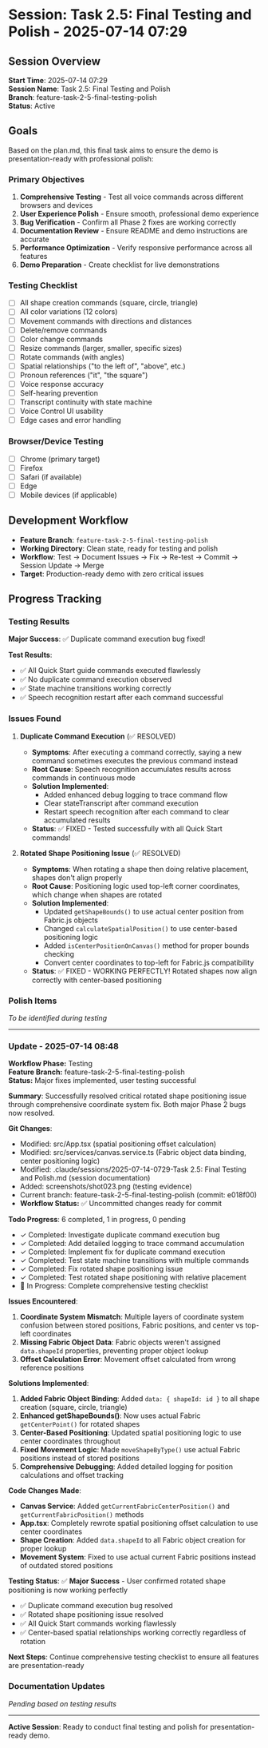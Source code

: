 # Session: Task 2.5: Final Testing and Polish - 2025-07-14 07:29

## Session Overview
**Start Time**: 2025-07-14 07:29  
**Session Name**: Task 2.5: Final Testing and Polish  
**Branch**: feature-task-2-5-final-testing-polish  
**Status**: Active  

## Goals
Based on the plan.md, this final task aims to ensure the demo is presentation-ready with professional polish:

### Primary Objectives
1. **Comprehensive Testing** - Test all voice commands across different browsers and devices
2. **User Experience Polish** - Ensure smooth, professional demo experience
3. **Bug Verification** - Confirm all Phase 2 fixes are working correctly
4. **Documentation Review** - Ensure README and demo instructions are accurate
5. **Performance Optimization** - Verify responsive performance across all features
6. **Demo Preparation** - Create checklist for live demonstrations

### Testing Checklist
- [ ] All shape creation commands (square, circle, triangle)
- [ ] All color variations (12 colors)
- [ ] Movement commands with directions and distances
- [ ] Delete/remove commands
- [ ] Color change commands
- [ ] Resize commands (larger, smaller, specific sizes)
- [ ] Rotate commands (with angles)
- [ ] Spatial relationships ("to the left of", "above", etc.)
- [ ] Pronoun references ("it", "the square")
- [ ] Voice response accuracy
- [ ] Self-hearing prevention
- [ ] Transcript continuity with state machine
- [ ] Voice Control UI usability
- [ ] Edge cases and error handling

### Browser/Device Testing
- [ ] Chrome (primary target)
- [ ] Firefox
- [ ] Safari (if available)
- [ ] Edge
- [ ] Mobile devices (if applicable)

## Development Workflow
- **Feature Branch**: `feature-task-2-5-final-testing-polish`
- **Working Directory**: Clean state, ready for testing and polish
- **Workflow**: Test → Document Issues → Fix → Re-test → Commit → Session Update → Merge
- **Target**: Production-ready demo with zero critical issues

## Progress Tracking

### Testing Results
**Major Success**: ✅ Duplicate command execution bug fixed!

**Test Results**:
- ✅ All Quick Start guide commands executed flawlessly
- ✅ No duplicate command execution observed
- ✅ State machine transitions working correctly
- ✅ Speech recognition restart after each command successful

### Issues Found
1. **Duplicate Command Execution** (✅ RESOLVED)
   - **Symptoms**: After executing a command correctly, saying a new command sometimes executes the previous command instead
   - **Root Cause**: Speech recognition accumulates results across commands in continuous mode
   - **Solution Implemented**: 
     - Added enhanced debug logging to trace command flow
     - Clear stateTranscript after command execution 
     - Restart speech recognition after each command to clear accumulated results
   - **Status**: ✅ FIXED - Tested successfully with all Quick Start commands!

2. **Rotated Shape Positioning Issue** (✅ RESOLVED)
   - **Symptoms**: When rotating a shape then doing relative placement, shapes don't align properly
   - **Root Cause**: Positioning logic used top-left corner coordinates, which change when shapes are rotated
   - **Solution Implemented**: 
     - Updated `getShapeBounds()` to use actual center position from Fabric.js objects
     - Changed `calculateSpatialPosition()` to use center-based positioning logic
     - Added `isCenterPositionOnCanvas()` method for proper bounds checking
     - Convert center coordinates to top-left for Fabric.js compatibility
   - **Status**: ✅ FIXED - WORKING PERFECTLY! Rotated shapes now align correctly with center-based positioning

### Polish Items
*To be identified during testing*

---

### Update - 2025-07-14 08:48

**Workflow Phase:** Testing  
**Feature Branch:** feature-task-2-5-final-testing-polish  
**Status:** Major fixes implemented, user testing successful

**Summary**: Successfully resolved critical rotated shape positioning issue through comprehensive coordinate system fix. Both major Phase 2 bugs now resolved.

**Git Changes**:
- Modified: src/App.tsx (spatial positioning offset calculation)
- Modified: src/services/canvas.service.ts (Fabric object data binding, center positioning logic)
- Modified: .claude/sessions/2025-07-14-0729-Task 2.5: Final Testing and Polish.md (session documentation)
- Added: screenshots/shot023.png (testing evidence)
- Current branch: feature-task-2-5-final-testing-polish (commit: e018f00)
- **Workflow Status:** ✅ Uncommitted changes ready for commit

**Todo Progress**: 6 completed, 1 in progress, 0 pending
- ✓ Completed: Investigate duplicate command execution bug
- ✓ Completed: Add detailed logging to trace command accumulation  
- ✓ Completed: Implement fix for duplicate command execution
- ✓ Completed: Test state machine transitions with multiple commands
- ✓ Completed: Fix rotated shape positioning issue
- ✓ Completed: Test rotated shape positioning with relative placement
- 🔄 In Progress: Complete comprehensive testing checklist

**Issues Encountered**:
1. **Coordinate System Mismatch**: Multiple layers of coordinate system confusion between stored positions, Fabric positions, and center vs top-left coordinates
2. **Missing Fabric Object Data**: Fabric objects weren't assigned `data.shapeId` properties, preventing proper object lookup
3. **Offset Calculation Error**: Movement offset calculated from wrong reference positions

**Solutions Implemented**:
1. **Added Fabric Object Binding**: Added `data: { shapeId: id }` to all shape creation (square, circle, triangle)
2. **Enhanced getShapeBounds()**: Now uses actual Fabric `getCenterPoint()` for rotated shapes
3. **Center-Based Positioning**: Updated spatial positioning logic to use center coordinates throughout
4. **Fixed Movement Logic**: Made `moveShapeByType()` use actual Fabric positions instead of stored positions
5. **Comprehensive Debugging**: Added detailed logging for position calculations and offset tracking

**Code Changes Made**:
- **Canvas Service**: Added `getCurrentFabricCenterPosition()` and `getCurrentFabricPosition()` methods
- **App.tsx**: Completely rewrote spatial positioning offset calculation to use center coordinates
- **Shape Creation**: Added `data.shapeId` to all Fabric object creation for proper lookup
- **Movement System**: Fixed to use actual current Fabric positions instead of outdated stored positions

**Testing Status**: ✅ **Major Success** - User confirmed rotated shape positioning is now working perfectly
- ✅ Duplicate command execution bug resolved
- ✅ Rotated shape positioning issue resolved  
- ✅ All Quick Start commands working flawlessly
- ✅ Center-based spatial relationships working correctly regardless of rotation

**Next Steps**: Continue comprehensive testing checklist to ensure all features are presentation-ready

### Documentation Updates
*Pending based on testing results*

---

**Active Session**: Ready to conduct final testing and polish for presentation-ready demo.